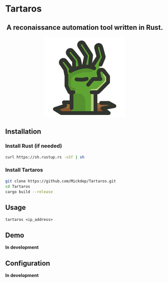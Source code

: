 # Tartaros

<h2 align="center">
A reconaissance automation tool written in Rust.
</h2>

<p align="center">
  <img width="256" height="256" src="img/icon256.png">
</p>


## Installation

### Install Rust (if needed)
```bash
curl https://sh.rustup.rs -sSf | sh
```
### Install Tartaros
```bash
git clone https://github.com/Mickdep/Tartaros.git
cd Tartaros
cargo build --release
```


## Usage

```
tartaros <ip_address>
```


## Demo

**In development**

## Configuration

**In development**